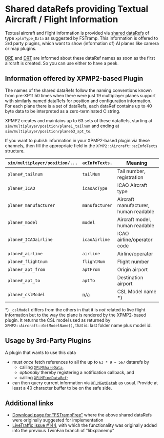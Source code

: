 # Shared dataRefs providing Textual Aircraft / Flight Information

Textual aircraft and flight information is provided via
[shared dataRefs](https://developer.x-plane.com/sdk/XPLMDataAccess/#XPLMShareData)
of type `xplmType_Data` as suggested by FSTramp.
This information is offered to 3rd party plugins,
which want to show (information of) AI planes like camera or map plugins.

[DRE](https://developer.x-plane.com/tools/datarefeditor/) and
[DRT](https://forums.x-plane.org/index.php?/forums/topic/82960-datareftool-is-an-improved-datarefeditor-open-source-better-search-change-detection/)
are informed about these dataRef names as soon as the first aircraft
is created. So you can use either to have a peek.

## Information offered by XPMP2-based Plugin

The names of the shared dataRefs follow the naming conventions known
from pre-XP11.50 times when there were just 19 multiplayer planes
support with similarly named dataRefs for position and configuration information.
For each plane there is a set of dataRefs, each dataRef contains
up to 40 byte data to be interpreted as a zero-terminated C string.

XPMP2 creates and maintains up to 63 sets of these dataRefs, starting at
`sim/multiplayer/position/plane1_tailnum` and ending at
`sim/multiplayer/position/plane63_apt_to`.

If you want to pubish information in your XPMP2-based plugin via these channels,
then fill the appropriate field in the `XPMP2::Aircraft::acInfoTexts` structure.

`sim/multiplayer/position/...`     | `acInfoTexts.` | Meaning
-----------------------------------|----------------|--------------------------------------
`plane#_tailnum`                   | `tailNum`      | Tail number, registration
`plane#_ICAO`                      | `icaoAcType`   | ICAO Aircraft type
`plane#_manufacturer`              | `manufacturer` | Aircraft manufacturer, human readable
`plane#_model`                     | `model`        | Aircraft model, human readable
`plane#_ICAOairline`               | `icaoAirline`  | ICAO airline/operator code
`plane#_airline`                   | `airline`      | Airline/operator
`plane#_flightnum`                 | `flightNum`    | Flight number
`plane#_apt_from`                  | `aptFrom`      | Origin airport
`plane#_apt_to`                    | `aptTo`        | Destination airport
`plane#_cslModel`                  | n/a            | CSL Model name *)

*) `_cslModel` differs from the others in that it is _not_ related to live flight
information but to the way the plane is rendered by the XPMP2-based plugin.
It returns the CSL model used as returned by `XPMP2::Aircraft::GetModelName()`,
that is: last folder name plus model id.

## Usage by 3rd-Party Plugins

A plugin that wants to use this data

- must _once_ fetch references to all the up to `63 * 9 = 567` datarefs by
  - calling
    [`XPLMShareData`](https://developer.x-plane.com/sdk/XPLMDataAccess/#XPLMShareData),
  - _optionally_ thereby registering a notification callback, and
  - calling
    [`XPLMFindDataRef`](https://developer.x-plane.com/sdk/XPLMDataAccess/#XPLMFindDataRef);
- can then query current information via
  [`XPLMGetDatab`](https://developer.x-plane.com/sdk/XPLMDataAccess/#XPLMGetDatab) as usual.
  Provide at least a 40 character buffer to be on the safe side.

## Additional links

- [Download page for "FSTrampFree"](https://forums.x-plane.org/index.php?/search/&q=FSTrampFree&type=downloads_file&search_and_or=and&search_in=titles&sortby=relevancy)
  where the above shared dataRefs were originally suggested for implementation
- [LiveTraffic issue #144](https://github.com/TwinFan/LiveTraffic/issues/144),
  with which the functionality was originally added into the previous
  TwinFan branch of "libxplanemp"
